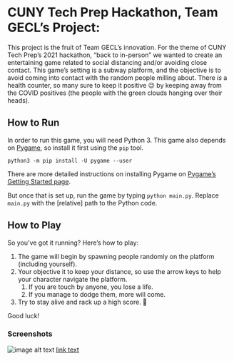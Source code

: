 # CUNY Tech Prep Hackathon, Team GECL’s Project: <Game Title>

This project is the fruit of Team GECL’s innovation. For the theme of CUNY Tech Prep’s 2021 hackathon, “back to in-person” we wanted to create an entertaining game related to social distancing and/or avoiding close contact. This game’s setting is a subway platform, and the objective is to avoid coming into contact with the random people milling about. There *is* a health counter, so many sure to keep it positive 😉 by keeping away from the COVID positives (the people with the green clouds hanging over their heads).

## How to Run

In order to run this game, you will need Python 3. This game also depends on [Pygame](https://www.pygame.org/), so install it first using the `pip` tool.

```
python3 -m pip install -U pygame --user
```

There are more detailed instructions on installing Pygame on [Pygame’s Getting Started page](https://www.pygame.org/wiki/GettingStarted).

But once that is set up, run the game by typing `python main.py`. Replace `main.py` with the [relative] path to the Python code.

## How to Play

So you’ve got it running? Here’s how to play:

1. The game will begin by spawning people randomly on the platform (including yourself).
2. Your objective it to keep your distance, so use the arrow keys to help your character navigate the platform.
   1. If you are touch by anyone, you lose a life.
   2. If you manage to dodge them, more will come.
3. Try to stay alive and rack up a high score. 🙂

Good luck!

### Screenshots

![image alt text](https://www.youtube.com/watch?v=upYPrEFGkrY&t=2s)
   [link text](https://www.youtube.com/watch?v=upYPrEFGkrY&t=2s)


